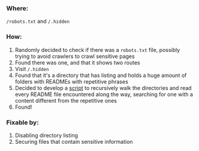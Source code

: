 ### Where:  

`/robots.txt` and `/.hidden`

### How:  

1. Randomly decided to check if there was a `robots.txt` file, possibly trying to avoid crawlers to crawl sensitive pages
2. Found there was one, and that it shows two routes
3. Visit `/.hidden`
4. Found that it's a directory that has listing and holds a huge amount of folders with READMEs with repetitive phrases
5. Decided to develop a [script](https://github.com/Kuninoto/42_darkly/blob/master/directory_listing_hidden/Resource/explore.py) to recursively walk the directories and read every README file encountered along the way, searching for one with a content different from the repetitive ones
6. Found!

### Fixable by:  

1. Disabling directory listing
2. Securing files that contain sensitive information

